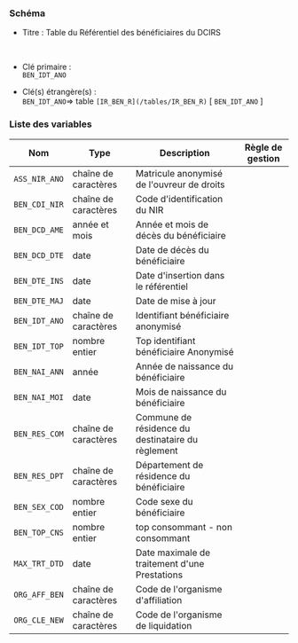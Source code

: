 ### Schéma


- Titre : Table du Référentiel des bénéficiaires du DCIRS
<br />


- Clé primaire : <br />`BEN_IDT_ANO`<br />


- Clé(s) étrangère(s) : <br />
`BEN_IDT_ANO`=> table `[IR_BEN_R](/tables/IR_BEN_R)` [ `BEN_IDT_ANO` ]<br />

 
### Liste des variables

Nom | Type | Description | Règle de gestion
-|-|-|-
`ASS_NIR_ANO`| chaîne de caractères |Matricule anonymisé de l'ouvreur de droits||
`BEN_CDI_NIR`| chaîne de caractères |Code d'identification du NIR||
`BEN_DCD_AME`| année et mois |Année et mois de décès du bénéficiaire||
`BEN_DCD_DTE`| date |Date de décès du bénéficiaire||
`BEN_DTE_INS`| date |Date d'insertion dans le référentiel||
`BEN_DTE_MAJ`| date |Date de mise à jour||
`BEN_IDT_ANO`| chaîne de caractères |Identifiant bénéficiaire anonymisé||
`BEN_IDT_TOP`| nombre entier |Top identifiant bénéficiaire Anonymisé||
`BEN_NAI_ANN`| année |Année de naissance du bénéficiaire||
`BEN_NAI_MOI`| date |Mois de naissance du bénéficiaire||
`BEN_RES_COM`| chaîne de caractères |Commune de résidence du destinataire du règlement||
`BEN_RES_DPT`| chaîne de caractères |Département de résidence du bénéficiaire||
`BEN_SEX_COD`| nombre entier |Code sexe du bénéficiaire||
`BEN_TOP_CNS`| nombre entier |top consommant - non consommant||
`MAX_TRT_DTD`| date |Date maximale de traitement d'une Prestations||
`ORG_AFF_BEN`| chaîne de caractères |Code de l'organisme d'affiliation||
`ORG_CLE_NEW`| chaîne de caractères |Code de l'organisme de liquidation||